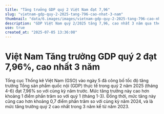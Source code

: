 ```yaml
---
title: "Tăng trưởng GDP quý 2 Việt Nam đạt 7,96"
slug: "vietnam-gdp-quy-2-2025-tang-796-cao-nhat-3-nam"
thumbnail: "data/6.images/images/vietnam-gdp-quy-2-2025-tang-796-cao-nhat-3-nam.webp"
description: "GDP Việt Nam quý 2/2025 tăng 7,96, cao nhất 3 năm qua theo GSO."
use: true
created_at: "2025-07-05 13:36:08"
---
```


# Việt Nam Tăng trưởng GDP quý 2 đạt 7,96%, cao nhất 3 năm

Tổng cục Thống kê Việt Nam (GSO) vào ngày 5 đã công bố tốc độ tăng trưởng Tổng sản phẩm quốc nội (GDP) thực tế trong quý 2 năm 2025 (tháng 4-6) đạt 7,96% so với cùng kỳ năm trước. Mức tăng trưởng này cao hơn khoảng 1 điểm phần trăm so với quý 1 (tháng 1-3). Đồng thời, mức tăng này cũng cao hơn khoảng 0,7 điểm phần trăm so với cùng kỳ năm 2024, và là mức tăng trưởng quý 2 cao nhất trong 3 năm kể từ năm 2023.